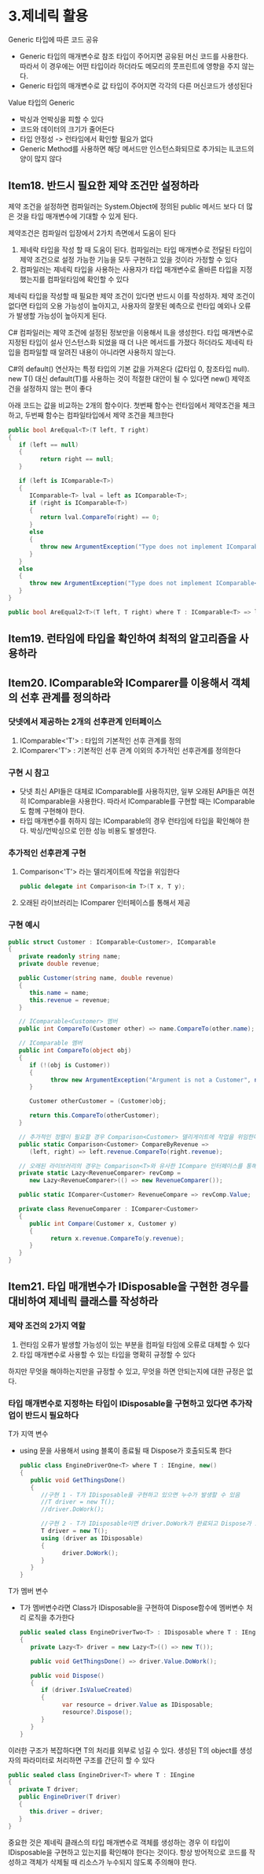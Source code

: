 # 3.제네릭 활용
Generic 타입에 따른 코드 공유
- Generic 타입의 매개변수로 참조 타입이 주어지면 공유된 머신 코드를 사용한다.<br>
따라서 이 경우에는 어떤 타입이라 하더라도 메모리의 풋프린트에 영향을 주지 않는다. 
- Generic 타입의 매개변수로 값 타입이 주어지면 각각의 다른 머신코드가 생성된다

Value 타입의 Generic 
- 박싱과 언박싱을 피할 수 있다
- 코드와 데이터의 크기가 줄어든다
- 타입 안정성 -> 런타임에서 확인할 필요가 없다
- Generic Method를 사용하면 해당 메서드만 인스턴스화되므로 추가되는 IL코드의 양이 많지 않다
   
## Item18. 반드시 필요한 제약 조건만 설정하라
제약 조건을 설정하면 컴파일러는 System.Object에 정의된 public 메서드 보다 더 많은 것을 타입 매개변수에 기대할 수 있게 된다. 

제약조건은 컴파일러 입장에서 2가치 측면에서 도움이 된다
1. 제네락 타입을 작성 할 때 도움이 된다. 컴파일러는 타입 매개변수로 전달된 타입이 제약 조건으로 설정 가능한 기능을 모두 구현하고 있을 것이라 가정할 수 있다
2. 컴파일러는 제네릭 타입을 사용하는 사용자가 타입 매개변수로 올바른 타입을 지정했는지를 컴파일타임에 확인할 수 있다

제네릭 타입을 작성할 때 필요한 제약 조건이 있다면 반드시 이를 작성하자. 제약 조건이 없다면 타입의 오용 가능성이 높아지고, 사용자의 잘못된 예측으로 런타입 예외나 오류가 발생할 가능성이 높아지게 된다. 

C# 컴파일러는 제약 조건에 설정된 정보만을 이용해서 IL을 생성한다. 타입 매개변수로 지정된 타입이 설사 인스턴스화 되었을 때 더 나은 메서드를 가졌다 하더라도 제네릭 타입을 컴파일할 때 알려진 내용이 아니라면 사용하지 않는다. 

C#의 default() 연산자는 특정 타입의 기본 값을 가져온다 (값타입 0, 참조타입 null). new T() 대신 default(T)를 사용하는 것이 적절한 대안이 될 수 있다면 new() 제약조건을 설정하지 않는 편이 좋다


아래 코드는 값을 비교하는 2개의 함수이다. 첫번째 함수는 런타임에서 제약조건을 체크하고, 두번째 함수는 컴파일타입에서 제약 조건을 체크한다
   ```csharp
   public bool AreEqual<T>(T left, T right)
   {
      if (left == null)
      {
            return right == null;
      }

      if (left is IComparable<T>)
      {
         IComparable<T> lval = left as IComparable<T>;
         if (right is IComparable<T>)
         {
            return lval.CompareTo(right) == 0;
         }
         else
         {
            throw new ArgumentException("Type does not implement IComparable<T>", nameof(right));
         }
      }
      else
      {
         throw new ArgumentException("Type does not implement IComparable<T>", nameof(left));
      }
   }

   public bool AreEqual2<T>(T left, T right) where T : IComparable<T> => left.CompareTo(right) == 0;
   ```

## Item19. 런타임에 타입을 확인하여 최적의 알고리즘을 사용하라


## Item20. IComparable<T>와 IComparer<T>를 이용해서 객체의 선후 관계를 정의하라
### 닷넷에서 제공하는 2개의 선후관계 인터페이스
1. IComparable<'T'> : 타입의 기본적인 선후 관계를 정의
2. IComparer<'T'> : 기본적인 선후 관계 이외의 추가적인 선후관계를 정의한다

### 구현 시 참고
- 닷넷 최신 API들은 대체로 IComparable<T>를 사용하지만, 일부 오래된 API들은 여전히 IComparable을 사용한다. 따라서 IComparable<T>를 구현할 때는 IComparable도 함께 구현해야 한다. 
- 타입 매개변수를 취하지 않는 IComparable의 경우 런타임에 타입을 확인해야 한다. 박싱/언박싱으로 인한 성능 비용도 발생한다. 

### 추가적인 선후관계 구현
1. Comparison<'T'> 라는 델리게이트에 작업을 위임한다
   ```c#
   public delegate int Comparison<in T>(T x, T y);
   ```
2. 오래된 라이브러리는 IComparer 인터페이스를 통해서 제공

### 구현 예시
   ```c#
   public struct Customer : IComparable<Customer>, IComparable
   {
      private readonly string name;
      private double revenue;

      public Customer(string name, double revenue)
      {
         this.name = name;
         this.revenue = revenue;
      }

      // IComparable<Customer> 멤버
      public int CompareTo(Customer other) => name.CompareTo(other.name);

      // IComparable 멤버
      public int CompareTo(object obj)
      {
         if (!(obj is Customer))
         {
               throw new ArgumentException("Argument is not a Customer", nameof(obj));
         }

         Customer otherCustomer = (Customer)obj;

         return this.CompareTo(otherCustomer);
      }

      // 추가적인 정렬이 필요할 경우 Comparison<Customer> 델리게이트에 작업을 위임한다
      public static Comparison<Customer> CompareByRevenue =>
         (left, right) => left.revenue.CompareTo(right.revenue);

      // 오래된 라이브러리의 경우는 Comparison<T>와 유사한 ICompare 인터페이스를 통해서 제공
      private static Lazy<RevenueComparer> revComp =
         new Lazy<RevenueComparer>(() => new RevenueComparer());

      public static IComparer<Customer> RevenueCompare => revComp.Value;

      private class RevenueComparer : IComparer<Customer>
      {
         public int Compare(Customer x, Customer y)
         {
               return x.revenue.CompareTo(y.revenue);
         }
      }
   }
   ```

## Item21. 타입 매개변수가 IDisposable을 구현한 경우를 대비하여 제네릭 클래스를 작성하라
### 제약 조건의 2가지 역할
1. 런타임 오류가 발생할 가능성이 있는 부분을 컴파일 타임에 오류로 대체할 수 있다
2. 타입 매개변수로 사용할 수 있는 타입을 명확히 규정할 수 있다

하지만 무엇을 해야하는지만을 규정할 수 있고, 무엇을 하면 안되는지에 대한 규정은 없다. 

### 타입 매개변수로 지정하는 타입이 IDisposable을 구현하고 있다면 추가작업이 반드시 필요하다
T가 지역 변수
- using 문을 사용해서 using 블록이 종료될 때 Dispose가 호출되도록 한다
   ```c#
   public class EngineDriverOne<T> where T : IEngine, new()
   {
      public void GetThingsDone()
      {
         //구현 1 - T가 IDisposable을 구현하고 있으면 누수가 발생할 수 있음
         //T driver = new T(); 
         //driver.DoWork();    

         //구현 2 - T가 IDisposable이면 driver.DoWork가 완료되고 Dispose가 호출
         T driver = new T();
         using (driver as IDisposable)
         {
               driver.DoWork();
         }
      }
   }
   ```

T가 멤버 변수
- T가 멤버변수라면 Class가 IDisposable을 구현하여 Dispose함수에 멤버변수 처리 로직을 추가한다
   ```c#
   public sealed class EngineDriverTwo<T> : IDisposable where T : IEngine, new()
   {
      private Lazy<T> driver = new Lazy<T>(() => new T());

      public void GetThingsDone() => driver.Value.DoWork();

      public void Dispose()
      {
         if (driver.IsValueCreated)
         {
               var resource = driver.Value as IDisposable;
               resource?.Dispose();
         }
      }
   }
   ```

이러한 구조가 복잡하다면 T의 처리를 외부로 넘길 수 있다. 생성된 T의 object를 생성자의 파라미터로 처리하면 구조를 간단히 할 수 있다
   ```c#
   public sealed class EngineDriver<T> where T : IEngine
   {
      private T driver;
      public EngineDriver(T driver)
      {
         this.driver = driver;
      }
   }
   ```

중요한 것은 제네릭 클래스의 타입 매개변수로 객체를 생성하는 경우 이 타입이 IDisposable을 구현하고 있는지를 확인해야 한다는 것이다. 항상 방어적으로 코드를 작성하고 객체가 삭제될 때 리소스가 누수되지 않도록 주의해야 한다. 

